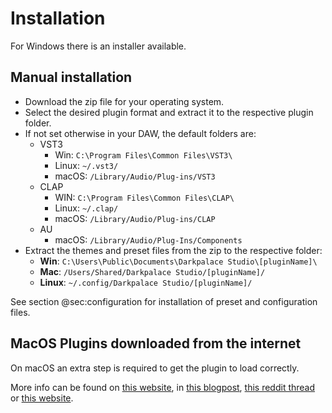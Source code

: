 # Installation

For Windows there is an installer available.

## Manual installation

- Download the zip file for your operating system.
- Select the desired plugin format and extract it to the respective plugin folder.
- If not set otherwise in your DAW, the default folders are:
    - VST3
        - Win: `C:\Program Files\Common Files\VST3\`
        - Linux: `~/.vst3/`
        - macOS: `/Library/Audio/Plug-ins/VST3`
    - CLAP
        - WIN: `C:\Program Files\Common Files\CLAP\`
        - Linux: `~/.clap/`
        - macOS: `/Library/Audio/Plug-ins/CLAP`
    - AU
        - macOS: `/Library/Audio/Plug-Ins/Components`
- Extract the themes and preset files from the zip to the respective folder:
    - **Win**: `C:\Users\Public\Documents\Darkpalace Studio\[pluginName]\`
    - **Mac**: `/Users/Shared/Darkpalace Studio/[pluginName]/`
    - **Linux**: `~/.config/Darkpalace Studio/[pluginName]/`

See section @sec:configuration for installation of preset and configuration files.

## MacOS Plugins downloaded from the internet

On macOS an extra step is required to get the plugin to load correctly.

More info can be found
on [this website](https://disable-gatekeeper.github.io/),
in [this blogpost](https://www.osirisguitar.com/how-to-make-unsigned-vsts-work-in-macos-catalina/),
[this reddit thread](https://www.reddit.com/r/ableton/comments/g1dn3z/fixing_plugins_for_use_in_macos_catalina/)
or [this website](https://syntheway.com/fix-au-vst-vst3-macos.htm).

<div class="pb"></div>
